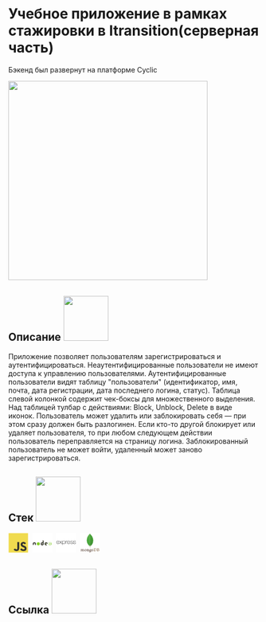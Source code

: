 # Учебное приложение в рамках стажировки в Itransition(серверная часть)

Бэкенд был развернут на платформе Cyclic

<img src="https://media.giphy.com/media/KuPN1r29NVgPMaTLGh/giphy.gif" width="400" height="400">

## Описание <img src="https://media.giphy.com/media/26xBAMydUL9lA9zKU/giphy.gif" width="90" height="90">

Приложение позволяет пользователям зарегистрироваться и аутентифицироваться. Неаутентифицированные пользователи не имеют доступа к управлению пользователями. Аутентифицированные пользователи видят таблицу "пользователи" (идентификатор, имя, почта, дата регистрации, дата последнего логина, статус). Таблица слевой колонкой содержит чек-боксы для множественного выделения. Над таблицей тулбар с действиями: Block, Unblock, Delete в виде иконок. Пользователь может удалить или заблокировать себя — при этом сразу должен быть разлогинен. Если кто-то другой блокирует или удаляет пользователя, то при любом следующем действии пользователь переправляется на страницу логина. Заблокированный пользователь не может войти, удаленный может заново зарегистрироваться.

## Стек <img src="https://media.giphy.com/media/l4FGIp6PDxcuJbvdC/giphy.gif" width="90" height="90">

<img src="https://raw.githubusercontent.com/devicons/devicon/1119b9f84c0290e0f0b38982099a2bd027a48bf1/icons/javascript/javascript-original.svg" width="40" height="40">&nbsp;
<img src="https://raw.githubusercontent.com/devicons/devicon/1119b9f84c0290e0f0b38982099a2bd027a48bf1/icons/nodejs/nodejs-original-wordmark.svg" width="40" height="40">&nbsp;
<img src="https://raw.githubusercontent.com/devicons/devicon/1119b9f84c0290e0f0b38982099a2bd027a48bf1/icons/express/express-original-wordmark.svg" width="40" height="40">&nbsp;
<img src="https://raw.githubusercontent.com/devicons/devicon/1119b9f84c0290e0f0b38982099a2bd027a48bf1/icons/mongodb/mongodb-original-wordmark.svg" width="40" height="40">&nbsp;

## Ссылка <img src="https://media.giphy.com/media/26FmQtb5B3jiOIMmI/giphy.gif" width="90" height="90">
